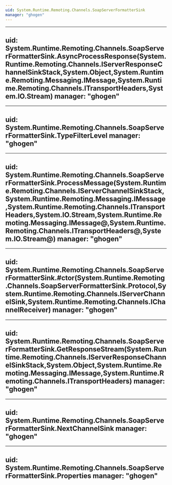 ```yaml
---
uid: System.Runtime.Remoting.Channels.SoapServerFormatterSink
manager: "ghogen"
---
```


---
uid: System.Runtime.Remoting.Channels.SoapServerFormatterSink.AsyncProcessResponse(System.Runtime.Remoting.Channels.IServerResponseChannelSinkStack,System.Object,System.Runtime.Remoting.Messaging.IMessage,System.Runtime.Remoting.Channels.ITransportHeaders,System.IO.Stream)
manager: "ghogen"
---

---
uid: System.Runtime.Remoting.Channels.SoapServerFormatterSink.TypeFilterLevel
manager: "ghogen"
---

---
uid: System.Runtime.Remoting.Channels.SoapServerFormatterSink.ProcessMessage(System.Runtime.Remoting.Channels.IServerChannelSinkStack,System.Runtime.Remoting.Messaging.IMessage,System.Runtime.Remoting.Channels.ITransportHeaders,System.IO.Stream,System.Runtime.Remoting.Messaging.IMessage@,System.Runtime.Remoting.Channels.ITransportHeaders@,System.IO.Stream@)
manager: "ghogen"
---

---
uid: System.Runtime.Remoting.Channels.SoapServerFormatterSink.#ctor(System.Runtime.Remoting.Channels.SoapServerFormatterSink.Protocol,System.Runtime.Remoting.Channels.IServerChannelSink,System.Runtime.Remoting.Channels.IChannelReceiver)
manager: "ghogen"
---

---
uid: System.Runtime.Remoting.Channels.SoapServerFormatterSink.GetResponseStream(System.Runtime.Remoting.Channels.IServerResponseChannelSinkStack,System.Object,System.Runtime.Remoting.Messaging.IMessage,System.Runtime.Remoting.Channels.ITransportHeaders)
manager: "ghogen"
---

---
uid: System.Runtime.Remoting.Channels.SoapServerFormatterSink.NextChannelSink
manager: "ghogen"
---

---
uid: System.Runtime.Remoting.Channels.SoapServerFormatterSink.Properties
manager: "ghogen"
---
